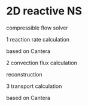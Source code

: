 # 2D reactive NS
compressible flow solver

1 reaction rate calculation

based on Cantera

2 convection flux calculation

reconstruction

3 transport calculation

based on Cantera
